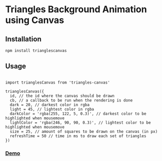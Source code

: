 # Triangles Background Animation using Canvas

## Installation

`npm install trianglescanvas`

## Usage

```

import trianglesCanvas from 'triangles-canvas'

trianglesCanvas({
  id, // the id where the canvas should be drawn
  cb, // a callback to be run when the rendering is done
  dark = 20, // darkest color in rgba
  light = 45, // lightest color in rgba
  darkColor = 'rgba(255, 122, 5, 0.3)', // darkest color to be highlighted when mousemove
  lightColor = 'rgba(246, 90, 90, 0.3)', // lightest color to be highlighted when mousemove
  size = 25, // amount of squares to be drawn on the canvas (in px)
  refreshTime = 50 // time in ms to draw each set of triangles
})

```


### [Demo](https://danmmx.github.io/trianglesCanvas/)